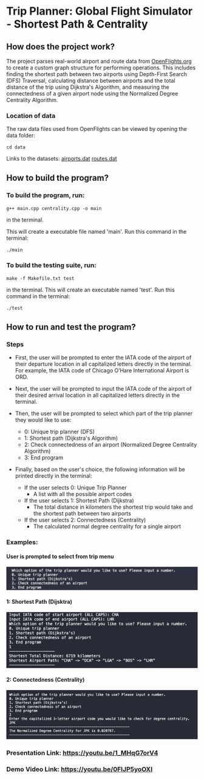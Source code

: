 # Trip Planner: Global Flight Simulator - Shortest Path & Centrality

## How does the project work?
The project parses real-world airport and route data from [OpenFlights.org](https://openflights.org) to create a custom graph structure for performing operations. This includes finding the shortest path between two airports using Depth-First Search (DFS) Traversal, calculating distance between airports and the total distance of the trip using Dijkstra's Algorithm, and measuring the connectedness of a given airport node using the Normalized Degree Centrality Algorithm. 

### Location of data
The raw data files used from OpenFlights can be viewed by opening the data folder:
```cd data
cd data
```
Links to the datasets:
[airports.dat](https://raw.githubusercontent.com/jpatokal/openflights/master/data/airports.dat)
[routes.dat](https://raw.githubusercontent.com/jpatokal/openflights/master/data/routes.dat)

## How to build the program?
### To build the program, run:
```
g++ main.cpp centrality.cpp -o main
```
in the terminal.

This will create a executable file named 'main'. Run this command in the terminal:
```
./main
```
### To build the testing suite, run:
```
make -f Makefile.txt test
```
in the terminal.
This will create an executable named 'test'. Run this command in the terminal:
```
./test
```
## How to run and test the program?
### Steps
- First, the user will be prompted to enter the IATA code of the airport of their departure location in all capitalized letters directly in the terminal.
For example, the IATA code of Chicago O’Hare International Airport is ORD. 

- Next, the user will be prompted to input the IATA code of the airport of their desired arrival location in all capitalized letters directly in the terminal. 

- Then, the user will be prompted to select which part of the trip planner they would like to use:
	- 0: Unique trip planner (DFS)
	- 1: Shortest path (Dijkstra's Algorithm)
	- 2: Check connectedness of an airport (Normalized Degree Centrality Algorithm)
	- 3: End program

- Finally, based on the user's choice, the following information will be printed directly in the terminal:
	- If the user selects 0: Unique Trip Planner
		- A list with all the possible airport codes 
	- If the user selects 1: Shortest Path (Dijkstra)
		- The total distance in kilometers the shortest trip would take and the shortest path between two airports
	- If the user selects 2: Connectedness (Centrality)
		- The calculated normal degree centrality for a single airport

### Examples:
#### User is prompted to select from trip menu
![Picture](/images/projectMenu.png)
#### 1: Shortest Path (Dijsktra)
![Picture](/images/dijkstra.png)
#### 2: Connectedness (Centrality)
![Picture](/images/degreeCentrality.png)

### Presentation Link: https://youtu.be/1_MHqG7orV4

### Demo Video Link: https://youtu.be/0FIJP5yoOXI


